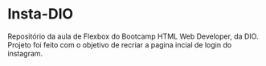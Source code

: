# Insta-DIO
Repositório da aula de Flexbox do  Bootcamp HTML Web Developer, da DIO. Projeto foi feito com o objetivo de recriar  a pagina incial de login do  instagram.
